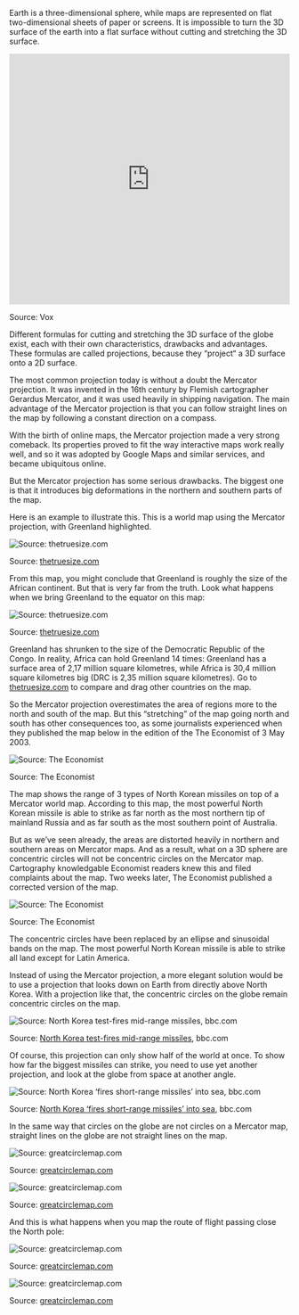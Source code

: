 Earth is a three-dimensional sphere, while maps are represented on flat two-dimensional sheets of paper or screens. It is impossible to turn the 3D surface of the earth into a flat surface without cutting and stretching the 3D surface.

<iframe width="100%" height="450" src="https://www.youtube.com/embed/kIID5FDi2JQ" title="YouTube video player" frameborder="0" allow="accelerometer; autoplay; clipboard-write; encrypted-media; gyroscope; picture-in-picture; web-share" allowfullscreen></iframe>

Source: Vox

Different formulas for cutting and stretching the 3D surface of the globe exist, each with their own characteristics, drawbacks and advantages. These formulas are called projections, because they “project“ a 3D surface onto a 2D surface.

The most common projection today is without a doubt the Mercator projection. It was invented in the 16th century by Flemish cartographer Gerardus Mercator, and it was used heavily in shipping navigation. The main advantage of the Mercator projection is that you can follow straight lines on the map by following a constant direction on a compass.

With the birth of online maps, the Mercator projection made a very strong comeback. Its properties proved to fit the way interactive maps work really well, and so it was adopted by Google Maps and similar services, and became ubiquitous online.

But the Mercator projection has some serious drawbacks. The biggest one is that it introduces big deformations in the northern and southern parts of the map.

Here is an example to illustrate this. This is a world map using the Mercator projection, with Greenland highlighted. 

![Source: [thetruesize.com](https://www.thetruesize.com/)](Pitfalls%20in%20mapping%20d062d31d59714b4183eff65fe1492566/truesizeof-1.png)

Source: [thetruesize.com](https://www.thetruesize.com/)

From this map, you might conclude that Greenland is roughly the size of the African continent. But that is very far from the truth. Look what happens when we bring Greenland to the equator on this map:

![Source: [thetruesize.com](https://www.thetruesize.com/)](Pitfalls%20in%20mapping%20d062d31d59714b4183eff65fe1492566/truesizof-2.png)

Source: [thetruesize.com](https://www.thetruesize.com/)

Greenland has shrunken to the size of the Democratic Republic of the Congo. In reality, Africa can hold Greenland 14 times: Greenland has a surface area of 2,17 million square kilometres, while Africa is 30,4 million square kilometres big (DRC is 2,35 million square kilometres). Go to [thetruesize.com](https://www.thetruesize.com/) to compare and drag other countries on the map.

So the Mercator projection overestimates the area of regions more to the north and south of the map. But this “stretching” of the map going north and south has other consequences too, as some journalists experienced when they published the map below in the edition of the The Economist of 3 May 2003.

![Source: The Economist](Pitfalls%20in%20mapping%20d062d31d59714b4183eff65fe1492566/economist-northkorea-mercator.jpg)

Source: The Economist

The map shows the range of 3 types of North Korean missiles on top of a Mercator world map. According to this map, the most powerful North Korean missile is able to strike as far north as the most northern tip of mainland Russia and as far south as the most southern point of Australia.

But as we’ve seen already, the areas are distorted heavily in northern and southern areas on Mercator maps. And as a result, what on a 3D sphere are concentric circles will not be concentric circles on the Mercator map. Cartography knowledgable Economist readers knew this and filed complaints about the map. Two weeks later, The Economist published a corrected version of the map.

![Source: The Economist](Pitfalls%20in%20mapping%20d062d31d59714b4183eff65fe1492566/economist-northkorea-correction.jpg)

Source: The Economist

The concentric circles have been replaced by an ellipse and sinusoidal bands on the map. The most powerful North Korean missile is able to strike all land except for Latin America.

Instead of using the Mercator projection, a more elegant solution would be to use a projection that looks down on Earth from directly above North Korea. With a projection like that, the concentric circles on the globe remain concentric circles on the map.

![Source: [North Korea test-fires mid-range missiles](https://www.bbc.com/news/world-asia-26743197), bbc.com](Pitfalls%20in%20mapping%20d062d31d59714b4183eff65fe1492566/_66923628_north_korea_ranges624_2.gif)

Source: [North Korea test-fires mid-range missiles](https://www.bbc.com/news/world-asia-26743197), bbc.com

Of course, this projection can only show half of the world at once. To show how far the biggest missiles can strike, you need to use yet another projection, and look at the globe from space at another angle.

![Source: [North Korea ‘fires short-range missiles’ into sea](https://www.bbc.com/news/world-asia-35860044), bbc.com](Pitfalls%20in%20mapping%20d062d31d59714b4183eff65fe1492566/_88837987_north_korea_missile_ranges2_map624new.png)

Source: [North Korea ‘fires short-range missiles’ into sea](https://www.bbc.com/news/world-asia-35860044), bbc.com

In the same way that circles on the globe are not circles on a Mercator map, straight lines on the globe are not straight lines on the map.

![Source: [greatcirclemap.com](http://greatcirclemap.com/)](Pitfalls%20in%20mapping%20d062d31d59714b4183eff65fe1492566/luxembourg-sanfrancisco-globe.png)

Source: [greatcirclemap.com](http://greatcirclemap.com/)

![Source: [greatcirclemap.com](http://greatcirclemap.com/)](Pitfalls%20in%20mapping%20d062d31d59714b4183eff65fe1492566/luxembourg-sanfrancisco-map.png)

Source: [greatcirclemap.com](http://greatcirclemap.com/)

And this is what happens when you map the route of flight passing close the North pole:

![Source: [greatcirclemap.com](https://www.greatcirclemap.com/)](Pitfalls%20in%20mapping%20d062d31d59714b4183eff65fe1492566/dubai-sanfrancisco-globe.png)

Source: [greatcirclemap.com](https://www.greatcirclemap.com/)

![Source: [greatcirclemap.com](https://www.greatcirclemap.com/)](Pitfalls%20in%20mapping%20d062d31d59714b4183eff65fe1492566/dubai-sanfrancisco-map.png)

Source: [greatcirclemap.com](https://www.greatcirclemap.com/)